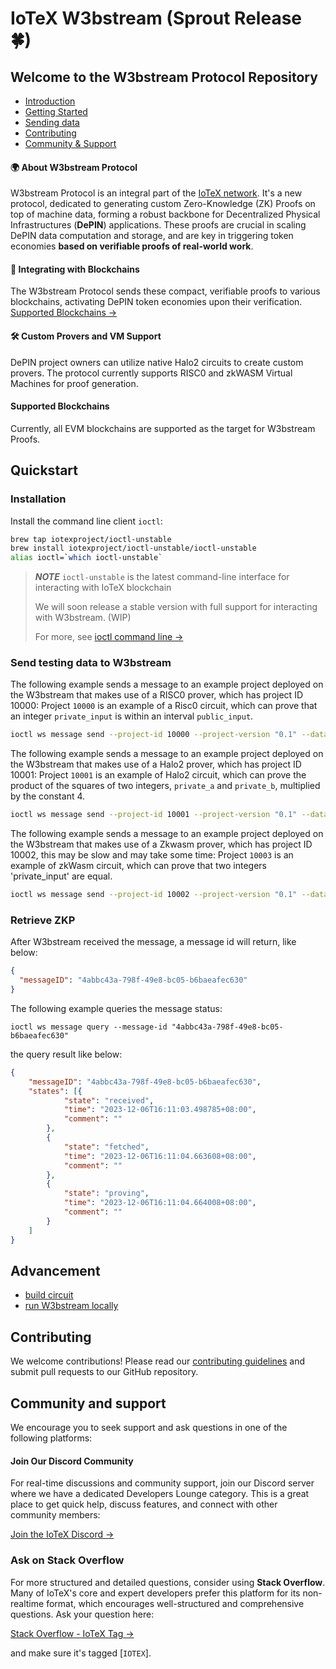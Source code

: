 # IoTeX W3bstream (Sprout Release 🍀)

## Welcome to the W3bstream Protocol Repository

- [Introduction](#-about-w3bstream-protocol)
- [Getting Started](#quickstart)
- [Sending data](#send-testing-data-to-w3bstream)
- [Contributing](#contributing)
- [Community & Support](#community-and-support)


#### 🌍 About W3bstream Protocol

W3bstream Protocol is an integral part of the [IoTeX network](https://iotex.io). It's a new protocol, dedicated to generating custom Zero-Knowledge (ZK) Proofs on top of machine data, forming a robust backbone for Decentralized Physical Infrastructures (**DePIN**) applications. These proofs are crucial in scaling DePIN data computation and storage, and are key in triggering token economies **based on verifiable proofs of real-world work**.

#### 🔗 Integrating with Blockchains

The W3bstream Protocol sends these compact, verifiable proofs to various blockchains, activating DePIN token economies upon their verification. [Supported Blockchains →](#supported_blockchains)

#### 🛠 Custom Provers and VM Support

DePIN project owners can utilize native Halo2 circuits to create custom provers. The protocol currently supports RISC0 and zkWASM Virtual Machines for proof generation.

#### Supported Blockchains

Currently, all EVM blockchains are supported as the target for W3bstream Proofs.

## Quickstart

### Installation

Install the command line client `ioctl`:

```bash
brew tap iotexproject/ioctl-unstable
brew install iotexproject/ioctl-unstable/ioctl-unstable
alias ioctl=`which ioctl-unstable`
```

> **_NOTE_**
> `ioctl-unstable` is the latest command-line interface for interacting with IoTeX blockchain
> 
> We will soon release a stable version with full support for interacting with W3bstream. (WIP)
> 
> For more, see [ioctl command line →](https://docs.iotex.io/the-iotex-stack/wallets/command-line-client)

### Send testing data to W3bstream

The following example sends a message to an example project deployed on the W3bstream that makes use of a RISC0 prover, which has project ID 10000:
Project `10000` is an example of a Risc0 circuit, which can prove that an integer `private_input` is within an interval `public_input`.

```bash
ioctl ws message send --project-id 10000 --project-version "0.1" --data "{\"private_input\":\"14\", \"public_input\":\"3,34\", \"receipt_type\":\"Snark\"}"
```

The following example sends a message to an example project deployed on the W3bstream that makes use of a Halo2 prover, which has project ID 10001:
Project `10001` is an example of Halo2 circuit, which can prove the product of the squares of two integers, `private_a` and `private_b`, multiplied by the constant 4.

```bash
ioctl ws message send --project-id 10001 --project-version "0.1" --data "{\"private_a\": 3, \"private_b\": 4}"
```

The following example sends a message to an example project deployed on the W3bstream that makes use of a Zkwasm prover, which has project ID 10002, this may be slow and may take some time:
Project `10003` is an example of zkWasm circuit, which can prove that two integers 'private_input' are equal.

```bash
ioctl ws message send --project-id 10002 --project-version "0.1" --data "{\"private_input\": [1, 1] , \"public_input\": [] }"
```

### Retrieve ZKP

After W3bstream received the message, a message id will return, like below:

```json
{
  "messageID": "4abbc43a-798f-49e8-bc05-b6baeafec630"
}
```

The following example queries the message status:

```shell
ioctl ws message query --message-id "4abbc43a-798f-49e8-bc05-b6baeafec630"
```

the query result like below:

```json
{
	"messageID": "4abbc43a-798f-49e8-bc05-b6baeafec630",
	"states": [{
			"state": "received",
			"time": "2023-12-06T16:11:03.498785+08:00",
			"comment": ""
		},
		{
			"state": "fetched",
			"time": "2023-12-06T16:11:04.663608+08:00",
			"comment": ""
		},
		{
			"state": "proving",
			"time": "2023-12-06T16:11:04.664008+08:00",
			"comment": ""
		}
	]
}
```

## Advancement
- [build circuit](BUILD-CIRCUIT.md)
- [run W3bstream locally](RUN-LOCALLY.md)

## Contributing

We welcome contributions! Please read our [contributing guidelines](CONTRIBUTING.md) and submit pull requests to our GitHub repository.

## Community and support

We encourage you to seek support and ask questions in one of the following platforms:

#### Join Our Discord Community

For real-time discussions and community support, join our Discord server where we have a dedicated
Developers Lounge category. This is a great place to get quick help, discuss features, and connect with other community members:

[Join the IoTeX Discord →](https://iotex.io/devdiscord)

### Ask on Stack Overflow

For more structured and detailed questions, consider using **Stack Overflow**. Many of IoTeX's core and expert developers prefer this platform for its non-realtime format, which encourages well-structured and comprehensive questions. Ask your question here:

[Stack Overflow - IoTeX Tag →](https://stackoverflow.com/questions/tagged/iotex)

and make sure it's tagged [`IOTEX`].
